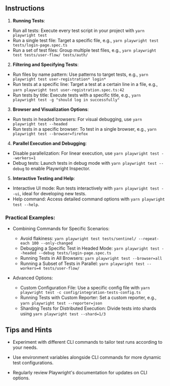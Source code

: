 ## Instructions
1. **Running Tests**:
- Run all tests: Execute every test script in your project with `yarn playwright test`
- Run a single test file: Target a specific file, e.g., `yarn playwright test tests/login-page.spec.ts`
- Run a set of test files: Group multiple test files, e.g., `yarn playwright test tests/user-flow/ tests/auth/`

2. **Filtering and Specifying Tests**:
- Run files by name pattern: Use patterns to target tests, e.g., `yarn playwright test user-registration* login*`
- Run tests at a specific line: Target a test at a certain line in a file, e.g., `yarn playwright test user-registration.spec.ts:42`
- Run tests by title: Execute tests with a specific title, e.g., `yarn playwright test -g "should log in successfully"`

3. **Browser and Visualization Options**:
- Run tests in headed browsers: For visual debugging, use `yarn playwright test --headed`
- Run tests in a specific browser: To test in a single browser, e.g., `yarn playwright test --browser=firefox`

4. **Parallel Execution and Debugging**:
- Disable parallelization: For linear execution, use `yarn playwright test --workers=1`
- Debug tests: Launch tests in debug mode with `yarn playwright test --debug` to enable Playwright Inspector.

5. **Interactive Testing and Help**:
- Interactive UI mode: Run tests interactively with `yarn playwright test --ui`, ideal for developing new tests.
- Help command: Access detailed command options with `yarn playwright test --help`.

### Practical Examples:
- Combining Commands for Specific Scenarios:
    - Avoid flakiness: `yarn playwright test tests/sentinel/ --repeat-each 100 --only-changed`
    - Debugging a Specific Test in Headed Mode: `yarn playwright test --headed --debug tests/login-page.spec.ts`
    - Running Tests in All Browsers: `yarn playwright test --browser=all`
    - Running a Subset of Tests in Parallel: `yarn playwright test --workers=4 tests/user-flow/`

- Advanced Options:
  - Custom Configuration File: Use a specific config file with `yarn playwright test -c config/integration-tests-config.ts`
  - Running Tests with Custom Reporter: Set a custom reporter, e.g., `yarn playwright test --reporter=json`
  - Sharding Tests for Distributed Execution: Divide tests into shards using `yarn playwright test --shard=1/3`

## Tips and Hints

- Experiment with different CLI commands to tailor test runs according to your needs.

- Use environment variables alongside CLI commands for more dynamic test configurations.

- Regularly review Playwright's documentation for updates on CLI options.
